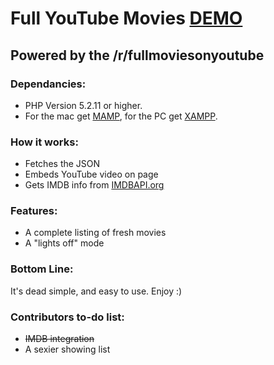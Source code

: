 # Full YouTube Movies [DEMO](http://shahzeb.kodingen.com/youtube-movies/)

## Powered by the /r/fullmoviesonyoutube

### Dependancies:
- PHP Version 5.2.11 or higher. 
- For the mac get [MAMP](http://www.mamp.info/en/index.html), for the PC get [XAMPP](http://www.apachefriends.org/en/xampp.html).

### How it works:

- Fetches the JSON
- Embeds YouTube video on page
- Gets IMDB info from [IMDBAPI.org](http://imdbapi.org/)

### Features:

- A complete listing of fresh movies
- A "lights off" mode

### Bottom Line:

It's dead simple, and easy to use. Enjoy :)

### Contributors to-do list:

- <s> IMDB integration </s>
- A sexier showing list
